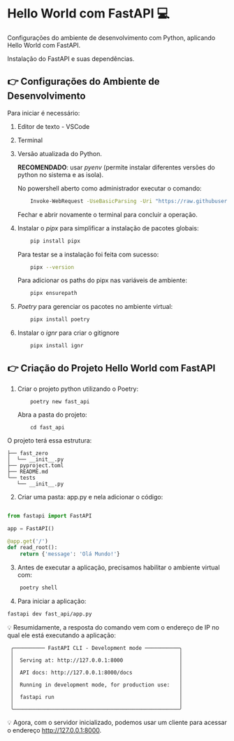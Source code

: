 # Hello World com FastAPI 💻

Configurações do ambiente de desenvolvimento com Python, aplicando Hello World com FastAPI.

Instalação do FastAPI e suas dependências.

## 👉 Configurações do Ambiente de Desenvolvimento

Para iniciar é necessário:
1. Editor de texto - VSCode
2. Terminal
3. Versão atualizada do Python.

    **RECOMENDADO**: usar *pyenv* (permite instalar diferentes versões do python no sistema e as isola).

    No powershell aberto como administrador executar o comando:
    ```bash
        Invoke-WebRequest -UseBasicParsing -Uri "https://raw.githubusercontent.com/pyenv-win/pyenv-win/master/pyenv-win/install-pyenv-win.ps1" -OutFile "install-pyenv-win.ps1"
    ```
    Fechar e abrir novamente o terminal para concluir a operação.
4. Instalar o *pipx* para simplificar a instalação de pacotes globais:
    ```bash
        pip install pipx
    ``` 
    Para testar se a instalação foi feita com sucesso:
    ```bash 
        pipx --version
    ```
    Para adicionar os paths do pipx nas variáveis de ambiente:
    ```bash
        pipx ensurepath
    ```
5. *Poetry* para gerenciar os pacotes no ambiente virtual:
    ```bash
        pipx install poetry
    ```
6. Instalar o *ignr* para criar o gitignore
    ```bash
        pipx install ignr
    ```

## 👉 Criação do Projeto Hello World com FastAPI 
1. Criar o projeto python utilizando o Poetry:
    ``` 
        poetry new fast_api
    ```
    Abra a pasta do projeto:
    ```
        cd fast_api
    ```
O projeto terá essa estrutura:
``` plaintext
├── fast_zero
│  └── __init__.py
├── pyproject.toml
├── README.md
└── tests
   └── __init__.py
```

2. Criar uma pasta: app.py e nela adicionar o código:

```python

from fastapi import FastAPI 

app = FastAPI()  

@app.get('/')  
def read_root():  
    return {'message': 'Olá Mundo!'}

```
3. Antes de executar a aplicação, precisamos habilitar o ambiente virtual com:
```bash
    poetry shell
```
4. Para iniciar a aplicação:
```bash
fastapi dev fast_api/app.py
```

💡 Resumidamente, a resposta do comando vem com o endereço de IP no qual ele está executando a aplicação:
```
 ╭────────── FastAPI CLI - Development mode ───────────╮
 │                                                     │
 │  Serving at: http://127.0.0.1:8000                  │
 │                                                     │
 │  API docs: http://127.0.0.1:8000/docs               │
 │                                                     │
 │  Running in development mode, for production use:   │
 │                                                     │
 │  fastapi run                                        │
 │                                                     │
 ╰─────────────────────────────────────────────────────╯
```

💡 Agora, com o servidor inicializado, podemos usar um cliente para acessar o endereço http://127.0.0.1:8000.